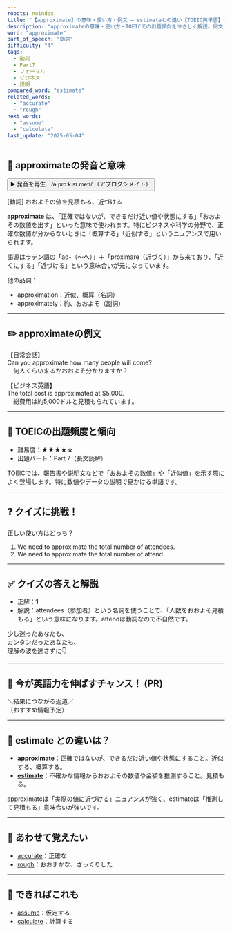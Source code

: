 ```yaml
---
robots: noindex
title: "【approximate】の意味・使い方・例文 ― estimateとの違い【TOEIC英単語】"
description: "approximateの意味・使い方・TOEICでの出題傾向をやさしく解説。例文・クイズ付きでestimateとの違いもわかりやすく学べます。"
word: "approximate"
part_of_speech: "動詞"
difficulty: "4"
tags:
  - 動詞
  - Part7
  - フォーマル
  - ビジネス
  - 説明
compared_word: "estimate"
related_words:
  - "accurate"
  - "rough"
next_words:
  - "assume"
  - "calculate"
last_update: "2025-05-04"
---
```


## 🔰 approximateの発音と意味

<button class="play-audio" onclick="playTTS('approximate')">
  <span class="play-audio-main">
    ▶️ 発音を再生　/əˈprɑːk.sɪ.meɪt/
  </span>
  <span class="play-audio-sub">
    （アプロクシメイト）
  </span>
</button>

[動詞] おおよその値を見積もる、近づける

**approximate** は、「正確ではないが、できるだけ近い値や状態にする」「おおよその数値を出す」といった意味で使われます。特にビジネスや科学の分野で、正確な数値が分からないときに「概算する」「近似する」というニュアンスで用いられます。

語源はラテン語の「ad-（～へ）」＋「proximare（近づく）」から来ており、「近くにする」「近づける」という意味合いが元になっています。

他の品詞：  
- approximation：近似、概算（名詞）
- approximately：約、おおよそ（副詞）

---

## ✏️ approximateの例文

【日常会話】  
Can you approximate how many people will come?  
　何人くらい来るかおおよそ分かりますか？

【ビジネス英語】  
The total cost is approximated at $5,000.  
　総費用は約5,000ドルと見積もられています。

---

## 🎯 TOEICの出題頻度と傾向

- 難易度：★★★★☆
- 出題パート：Part 7（長文読解）

TOEICでは、報告書や説明文などで「おおよその数値」や「近似値」を示す際によく登場します。特に数値やデータの説明で見かける単語です。

---

## ❓ クイズに挑戦！

正しい使い方はどっち？

1. We need to approximate the total number of attendees.  
2. We need to approximate the total number of attend.

---

## ✅ クイズの答えと解説

- 正解：**1**
- 解説：attendees（参加者）という名詞を使うことで、「人数をおおよそ見積もる」という意味になります。attendは動詞なので不自然です。

少し迷ったあなたも、  
カンタンだったあなたも、  
理解の波を逃さずに👇️

---

## 🚀 今が英語力を伸ばすチャンス！ (PR)

<div class="info-center">
＼結果につながる近道／<br>  
（おすすめ情報予定）
</div>

---

## 🤔  estimate との違いは？

- **approximate**：正確ではないが、できるだけ近い値や状態にすること。近似する、概算する。
- **[estimate](/word/estimate)**：不確かな情報からおおよその数値や金額を推測すること。見積もる。

approximateは「実際の値に近づける」ニュアンスが強く、estimateは「推測して見積もる」意味合いが強いです。

---

## 🧩 あわせて覚えたい

- [accurate](/word/accurate)：正確な
- [rough](/word/rough)：おおまかな、ざっくりした

---

## 📖 できればこれも

- [assume](/word/assume)：仮定する
- [calculate](/word/calculate)：計算する

<!-- cvid: aid14_bid32 -->
